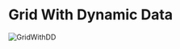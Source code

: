 # Grid With Dynamic Data
![GridWithDD](https://github.com/muhammadmairajj/react-native-simple-form/assets/89729024/89e4526c-64fe-4b0b-8b83-93d9b31fd9a6)
